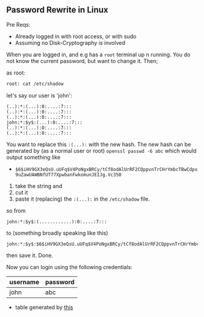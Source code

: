 ## Password Rewrite in Linux

Pre Reqs:
- Already logged in with root access, or with sudo
- Assuming no Disk-Cryptography is involved

When you are logged in, and e.g has a `root` terminal up n running.
You do not know the current password, but want to change it.
Then; 

as root:

```sh
root: cat /etc/shadow
```

let's say our user is 'john':
```
(..):*:(...):0:....:7:::
(..):*:(...):0:....:7:::
(..):*:(...):0:....:7:::
john:*:$y$:(...):0:....:7:::
(..):*:(...):0:....:7:::
(..):*:(...):0:....:7:::
```

You want to replace this `:(...):` with the new hash. 
The new hash can be generated by (as a normal user or root) `openssl passwd -6 abc` which would output something like
- `$6$iHV9GX3eQsU.uUFq$V4PoNgxBRCy/tCf8odAlUrRF2CQppvnTrCHrYmbcTBwCdpx9uZawUAWBNfUT77XpwbanFwkomunJEIJg.Vc350`
1. take the string and
2. cut it
3. paste it (replacing) the `:(...):`  in the `/etc/shadow` file. 


so from

```
john:*:$y$:(............):0:....:7:::
```


to (something broadly speaking like this)
```
john:*:$y$:$6$iHV9GX3eQsU.uUFq$V4PoNgxBRCy/tCf8odAlUrRF2CQppvnTrCHrYmbcTBwCdpx9uZawUAWBNfUT77XpwbanFwkomunJEIJg.Vc350:0:....:7:::
```

then save it. 
Done.

Now you can login using the following credentials:

| **username** | **password** |   
|--------------|--------------|
| john         | abc          |   
- table generated by [this](https://www.tablesgenerator.com/markdown_tables)

